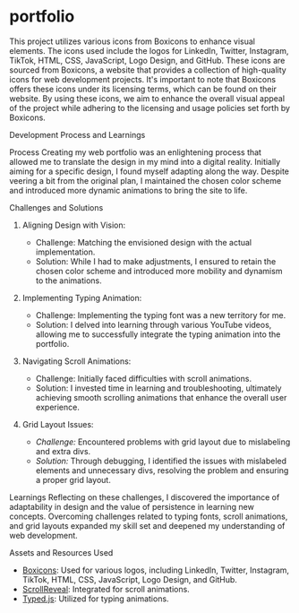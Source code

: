 # portfolio

This project utilizes various icons from Boxicons to enhance visual elements. The icons used include the logos for LinkedIn, Twitter, Instagram, TikTok, HTML, CSS, JavaScript, Logo Design, and GitHub. These icons are sourced from Boxicons, a website that provides a collection of high-quality icons for web development projects. It's important to note that Boxicons offers these icons under its licensing terms, which can be found on their website. By using these icons, we aim to enhance the overall visual appeal of the project while adhering to the licensing and usage policies set forth by Boxicons.


Development Process and Learnings

 Process
Creating my web portfolio was an enlightening process that allowed me to translate the design in my mind into a digital reality. Initially aiming for a specific design, I found myself adapting along the way. Despite veering a bit from the original plan, I maintained the chosen color scheme and introduced more dynamic animations to bring the site to life. 

 Challenges and Solutions
1. Aligning Design with Vision:
   - Challenge: Matching the envisioned design with the actual implementation.
   - Solution: While I had to make adjustments, I ensured to retain the chosen color scheme and introduced more mobility and dynamism to the animations.

2. Implementing Typing Animation:
   - Challenge: Implementing the typing font was a new territory for me.
   - Solution: I delved into learning through various YouTube videos, allowing me to successfully integrate the typing animation into the portfolio.

3. Navigating Scroll Animations:
   - Challenge: Initially faced difficulties with scroll animations.
   - Solution: I invested time in learning and troubleshooting, ultimately achieving smooth scrolling animations that enhance the overall user experience.

4. Grid Layout Issues:
   - *Challenge:* Encountered problems with grid layout due to mislabeling and extra divs.
   - *Solution:* Through debugging, I identified the issues with mislabeled elements and unnecessary divs, resolving the problem and ensuring a proper grid layout.

 Learnings
Reflecting on these challenges, I discovered the importance of adaptability in design and the value of persistence in learning new concepts. Overcoming challenges related to typing fonts, scroll animations, and grid layouts expanded my skill set and deepened my understanding of web development.

 Assets and Resources Used
- [Boxicons](https://boxicons.com/): Used for various logos, including LinkedIn, Twitter, Instagram, TikTok, HTML, CSS, JavaScript, Logo Design, and GitHub.
- [ScrollReveal](https://unpkg.com/scrollreveal): Integrated for scroll animations.
- [Typed.js](https://cdn.jsdelivr.net/npm/typed.js@2.0.12): Utilized for typing animations.

